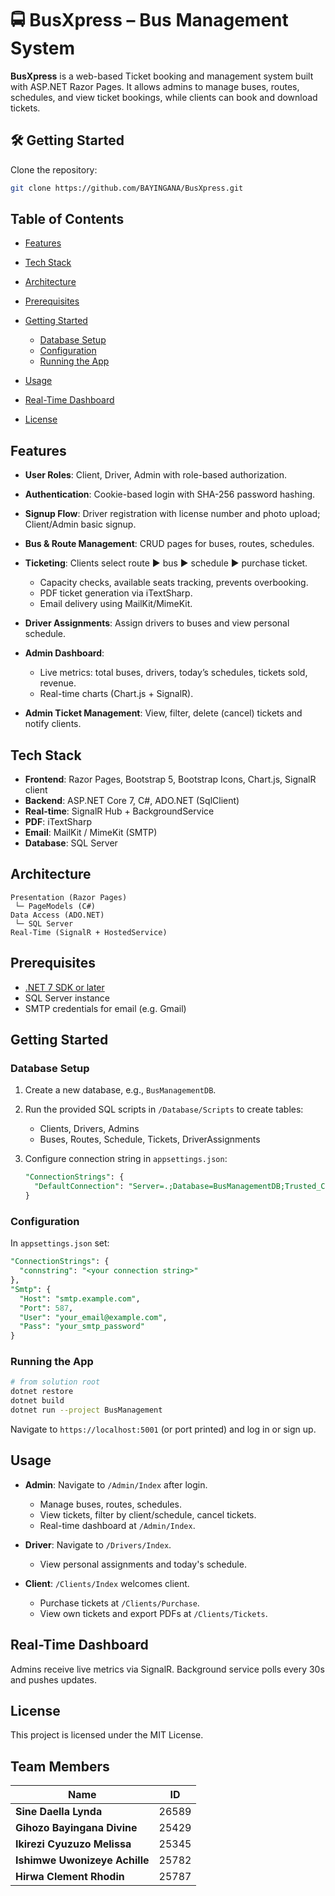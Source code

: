 # 🚍 BusXpress – Bus Management System
**BusXpress** is a web-based Ticket booking and management system built with ASP.NET Razor Pages. It allows admins to manage buses, routes, schedules, and view ticket bookings, while clients can book and download tickets.

## 🛠️ Getting Started
Clone the repository:
```bash
git clone https://github.com/BAYINGANA/BusXpress.git
```
## Table of Contents

* [Features](#features)
* [Tech Stack](#tech-stack)
* [Architecture](#architecture)
* [Prerequisites](#prerequisites)
* [Getting Started](#getting-started)

  * [Database Setup](#database-setup)
  * [Configuration](#configuration)
  * [Running the App](#running-the-app)
* [Usage](#usage)
* [Real-Time Dashboard](#real-time-dashboard)
* [License](#license)

## Features

* **User Roles**: Client, Driver, Admin with role-based authorization.
* **Authentication**: Cookie-based login with SHA-256 password hashing.
* **Signup Flow**: Driver registration with license number and photo upload; Client/Admin basic signup.
* **Bus & Route Management**: CRUD pages for buses, routes, schedules.
* **Ticketing**: Clients select route ▶ bus ▶ schedule ▶ purchase ticket.

  * Capacity checks, available seats tracking, prevents overbooking.
  * PDF ticket generation via iTextSharp.
  * Email delivery using MailKit/MimeKit.
* **Driver Assignments**: Assign drivers to buses and view personal schedule.
* **Admin Dashboard**:

  * Live metrics: total buses, drivers, today’s schedules, tickets sold, revenue.
  * Real-time charts (Chart.js + SignalR).
* **Admin Ticket Management**: View, filter, delete (cancel) tickets and notify clients.

## Tech Stack

* **Frontend**: Razor Pages, Bootstrap 5, Bootstrap Icons, Chart.js, SignalR client
* **Backend**: ASP.NET Core 7, C#, ADO.NET (SqlClient)
* **Real-time**: SignalR Hub + BackgroundService
* **PDF**: iTextSharp
* **Email**: MailKit / MimeKit (SMTP)
* **Database**: SQL Server

## Architecture

```
Presentation (Razor Pages)
 └─ PageModels (C#)  
Data Access (ADO.NET)
 └─ SQL Server
Real-Time (SignalR + HostedService)
```

## Prerequisites

* [.NET 7 SDK or later](https://dotnet.microsoft.com/download)
* SQL Server instance
* SMTP credentials for email (e.g. Gmail)

## Getting Started

### Database Setup

1. Create a new database, e.g., `BusManagementDB`.
2. Run the provided SQL scripts in `/Database/Scripts` to create tables:

   * Clients, Drivers, Admins
   * Buses, Routes, Schedule, Tickets, DriverAssignments
3. Configure connection string in `appsettings.json`:

   ```sql
   "ConnectionStrings": {
     "DefaultConnection": "Server=.;Database=BusManagementDB;Trusted_Connection=True;"
   }
   ```

### Configuration

In `appsettings.json` set:

```sql
"ConnectionStrings": {
  "connstring": "<your connection string>"
},
"Smtp": {
  "Host": "smtp.example.com",
  "Port": 587,
  "User": "your_email@example.com",
  "Pass": "your_smtp_password"
}
```

### Running the App

```bash
# from solution root
dotnet restore
dotnet build
dotnet run --project BusManagement
```

Navigate to `https://localhost:5001` (or port printed) and log in or sign up.

## Usage

* **Admin**: Navigate to `/Admin/Index` after login.

  * Manage buses, routes, schedules.
  * View tickets, filter by client/schedule, cancel tickets.
  * Real-time dashboard at `/Admin/Index`.

* **Driver**: Navigate to `/Drivers/Index`.

  * View personal assignments and today's schedule.

* **Client**: `/Clients/Index` welcomes client.

  * Purchase tickets at `/Clients/Purchase`.
  * View own tickets and export PDFs at `/Clients/Tickets`.

## Real-Time Dashboard

Admins receive live metrics via SignalR. Background service polls every 30s and pushes updates.

## License

This project is licensed under the MIT License.

## Team Members

| **Name**                  | **ID**   |
|---------------------------|----------|
| **Sine Daella Lynda**     | 26589    |
| **Gihozo Bayingana Divine**   | 25429    |
| **Ikirezi Cyuzuzo Melissa**        | 25345    |
| **Ishimwe Uwonizeye Achille**       | 25782    |
| **Hirwa Clement Rhodin** | 25787    |
